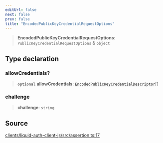 ```yaml
---
editUrl: false
next: false
prev: false
title: "EncodedPublicKeyCredentialRequestOptions"
---
```


> **EncodedPublicKeyCredentialRequestOptions**: `PublicKeyCredentialRequestOptions` & `object`

## Type declaration

### allowCredentials?

> **`optional`** **allowCredentials**: [`EncodedPublicKeyCredentialDescriptor`](/reference/typescript/auth/assertion/type-aliases/encodedpublickeycredentialdescriptor/)[]

### challenge

> **challenge**: `string`

## Source

[clients/liquid-auth-client-js/src/assertion.ts:17](https://github.com/algorandfoundation/liquid-auth/blob/10c59840d062554c79d275cbb41957b40edae1ed/clients/liquid-auth-client-js/src/assertion.ts#L17)
